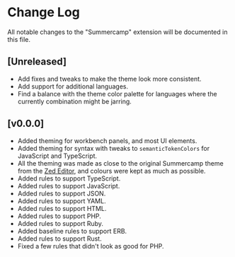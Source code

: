 # Change Log

All notable changes to the "Summercamp" extension will be documented in this file.

## [Unreleased]

- Add fixes and tweaks to make the theme look more consistent.
- Add support for additional languages.
- Find a balance with the theme color palette for languages where the currently combination might be jarring.

## [v0.0.0]

- Added theming for workbench panels, and most UI elements.
- Added theming for syntax with tweaks to `semanticTokenColors` for JavaScript and TypeScript.
- All the theming was made as close to the original Summercamp theme from the [Zed Editor](https://zed.dev/), and colours were kept as much as possible.
- Added rules to support TypeScript.
- Added rules to support JavaScript.
- Added rules to support JSON.
- Added rules to support YAML.
- Added rules to support HTML.
- Added rules to support PHP.
- Added rules to support Ruby.
- Added baseline rules to support ERB.
- Added rules to support Rust.
- Fixed a few rules that didn't look as good for PHP.
